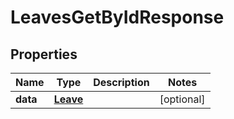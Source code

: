 

# LeavesGetByIdResponse


## Properties

| Name | Type | Description | Notes |
|------------ | ------------- | ------------- | -------------|
|**data** | [**Leave**](Leave.md) |  |  [optional] |




